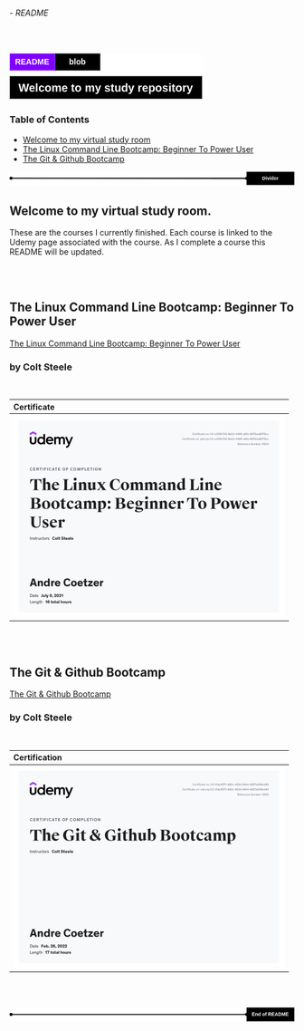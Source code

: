 ###### - README
<br>

<!-- Section Header -->

![readmeHeader](./src/readmeHeader.png 'README Header')

<!-- Table of contents-->

### Table of Contents
+ [Welcome to my virtual study room](#welcome-to-my-virtual-study-room)
+ [The Linux Command Line Bootcamp: Beginner To Power User](#the-linux-command-line-bootcamp-beginner-to-power-user)
+ [The Git & Github Bootcamp](#the-git--github-bootcamp)

![divider](./src/divider.png 'Divider')

<!-- Start of Document -->

## Welcome to my virtual study room.
These are the courses I currently finished. Each course is linked to the Udemy page associated with the course. As I complete a course this README will be updated.

<br>
<br>

## The Linux Command Line Bootcamp: Beginner To Power User
[The Linux Command Line Bootcamp: Beginner To Power User](https://www.udemy.com/course/the-linux-command-line-bootcamp/ 'The Linux Command Line Bootcamp: Beginner To Power User by Colt Steele')
### by Colt Steele

<br>

|Certificate|
|:---|
|![Course Certification of Completion](.//src/certs/theLinuxCommandLineBootcampBeginnerToPowerUserCertification.jpg 'The Linux Command Line Bootcamp Beginner To Power User Certification')|

<br>
<br>

## The Git & Github Bootcamp
[The Git & Github Bootcamp](https://www.udemy.com/course/git-and-github-bootcamp/ 'The Git & Github Bootcamp')
###  by Colt Steele

<br>

|Certification|
|:---|
|![The Git & Github Bootcamp](./src/certs/theGit&GithubBootcampCertification.jpg 'The Git & Github Bootcamp Certification')|

<br>
<br>

<!-- End of Document -->

![endDivider](./src/endDivider.png 'End of Document')